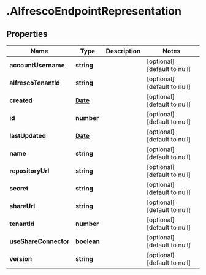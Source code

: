 # .AlfrescoEndpointRepresentation

## Properties
Name | Type | Description | Notes
------------ | ------------- | ------------- | -------------
**accountUsername** | **string** |  | [optional] [default to null]
**alfrescoTenantId** | **string** |  | [optional] [default to null]
**created** | [**Date**](Date.md) |  | [optional] [default to null]
**id** | **number** |  | [optional] [default to null]
**lastUpdated** | [**Date**](Date.md) |  | [optional] [default to null]
**name** | **string** |  | [optional] [default to null]
**repositoryUrl** | **string** |  | [optional] [default to null]
**secret** | **string** |  | [optional] [default to null]
**shareUrl** | **string** |  | [optional] [default to null]
**tenantId** | **number** |  | [optional] [default to null]
**useShareConnector** | **boolean** |  | [optional] [default to null]
**version** | **string** |  | [optional] [default to null]


